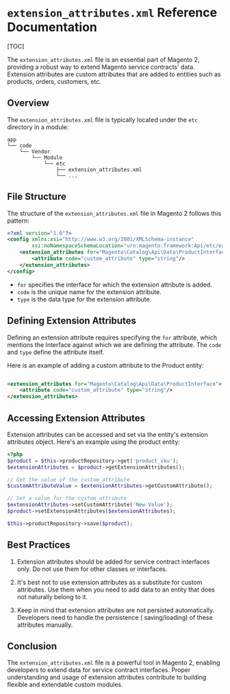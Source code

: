 # `extension_attributes.xml` Reference Documentation

[TOC]

The `extension_attributes.xml` file is an essential part of Magento 2, providing a robust way to extend Magento service
contracts' data. Extension attributes are custom attributes that are added to entities such as products, orders,
customers, etc.

## Overview

The `extension_attributes.xml` file is typically located under the `etc` directory in a module:

```plaintext
app
└── code
    └── Vendor
        └── Module
            └── etc
                ├── extension_attributes.xml
                └── ...
```

## File Structure

The structure of the `extension_attributes.xml` file in Magento 2 follows this pattern:

```xml
<?xml version="1.0"?>
<config xmlns:xsi="http://www.w3.org/2001/XMLSchema-instance"
        xsi:noNamespaceSchemaLocation="urn:magento:framework:Api/etc/extension_attributes.xsd">
    <extension_attributes for="Magento\Catalog\Api\Data\ProductInterface">
        <attribute code="custom_attribute" type="string"/>
    </extension_attributes>
</config>
```

- `for` specifies the interface for which the extension attribute is added.
- `code` is the unique name for the extension attribute.
- `type` is the data type for the extension attribute.

## Defining Extension Attributes

Defining an extension attribute requires specifying the `for` attribute, which mentions the Interface against which we
are defining the attribute. The `code` and `type` define the attribute itself.

Here is an example of adding a custom attribute to the Product entity:

```xml

<extension_attributes for="Magento\Catalog\Api\Data\ProductInterface">
    <attribute code="custom_attribute" type="string"/>
</extension_attributes>
```

## Accessing Extension Attributes

Extension attributes can be accessed and set via the entity's extension attributes object. Here's an example using the
product entity:

```php
<?php
$product = $this->productRepository->get('product_sku');
$extensionAttributes = $product->getExtensionAttributes();

// Get the value of the custom_attribute
$customAttributeValue = $extensionAttributes->getCustomAttribute();

// Set a value for the custom_attribute
$extensionAttributes->setCustomAttribute('New Value');
$product->setExtensionAttributes($extensionAttributes);

$this->productRepository->save($product);
```

## Best Practices

1. Extension attributes should be added for service contract interfaces only. Do not use them for other classes or
   interfaces.

2. It's best not to use extension attributes as a substitute for custom attributes. Use them when you need to add data
   to an entity that does not naturally belong to it.

3. Keep in mind that extension attributes are not persisted automatically. Developers need to handle the persistence (
   saving/loading) of these attributes manually.

## Conclusion

The `extension_attributes.xml` file is a powerful tool in Magento 2, enabling developers to extend data for service
contract interfaces. Proper understanding and usage of extension attributes contribute to building flexible and
extendable custom modules.
